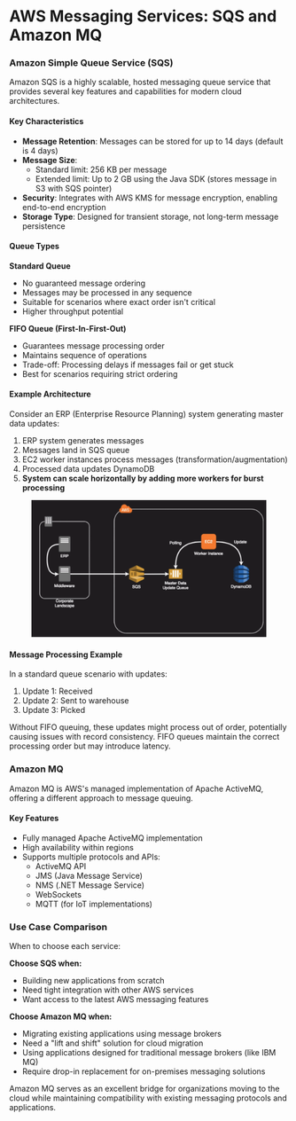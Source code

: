 # AWS Messaging Services: SQS and Amazon MQ

### Amazon Simple Queue Service (SQS)

Amazon SQS is a highly scalable, hosted messaging queue service that provides several key features and capabilities for modern cloud architectures.

#### Key Characteristics

* **Message Retention**: Messages can be stored for up to 14 days (default is 4 days)
* **Message Size**:
  * Standard limit: 256 KB per message
  * Extended limit: Up to 2 GB using the Java SDK (stores message in S3 with SQS pointer)
* **Security**: Integrates with AWS KMS for message encryption, enabling end-to-end encryption
* **Storage Type**: Designed for transient storage, not long-term message persistence

#### Queue Types

**Standard Queue**

* No guaranteed message ordering
* Messages may be processed in any sequence
* Suitable for scenarios where exact order isn't critical
* Higher throughput potential

**FIFO Queue (First-In-First-Out)**

* Guarantees message processing order
* Maintains sequence of operations
* Trade-off: Processing delays if messages fail or get stuck
* Best for scenarios requiring strict ordering

#### Example Architecture

Consider an ERP (Enterprise Resource Planning) system generating master data updates:

1. ERP system generates messages
2. Messages land in SQS queue
3. EC2 worker instances process messages (transformation/augmentation)
4. Processed data updates DynamoDB
5. **System can scale horizontally by adding more workers for burst processing**

<figure><img src="../../../../.gitbook/assets/image (2) (1) (1).png" alt=""><figcaption></figcaption></figure>

#### Message Processing Example

In a standard queue scenario with updates:

1. Update 1: Received
2. Update 2: Sent to warehouse
3. Update 3: Picked

Without FIFO queuing, these updates might process out of order, potentially causing issues with record consistency. FIFO queues maintain the correct processing order but may introduce latency.

### Amazon MQ

Amazon MQ is AWS's managed implementation of Apache ActiveMQ, offering a different approach to message queuing.

#### Key Features

* Fully managed Apache ActiveMQ implementation
* High availability within regions
* Supports multiple protocols and APIs:
  * ActiveMQ API
  * JMS (Java Message Service)
  * NMS (.NET Message Service)
  * WebSockets
  * MQTT (for IoT implementations)

### Use Case Comparison

When to choose each service:

**Choose SQS when:**

* Building new applications from scratch
* Need tight integration with other AWS services
* Want access to the latest AWS messaging features

**Choose Amazon MQ when:**

* Migrating existing applications using message brokers
* Need a "lift and shift" solution for cloud migration
* Using applications designed for traditional message brokers (like IBM MQ)
* Require drop-in replacement for on-premises messaging solutions

Amazon MQ serves as an excellent bridge for organizations moving to the cloud while maintaining compatibility with existing messaging protocols and applications.
